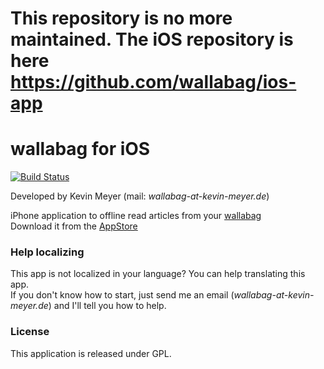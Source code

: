 # This repository is no more maintained. The iOS repository is here https://github.com/wallabag/ios-app

# wallabag for iOS  
[![Build Status](https://travis-ci.org/wallabag/ios-app.svg)](https://travis-ci.org/kevmeyer/test-ci)

Developed by Kevin Meyer (mail: *wallabag-at-kevin-meyer.de*)

iPhone application to offline read articles from your [wallabag](http://www.wallabag.org)  
Download it from the [AppStore](https://itunes.apple.com/app/id828331015 "wallabag on the AppStore")

### Help localizing

This app is not localized in your language? You can help translating this app.  
If you don't know how to start, just send me an email (*wallabag-at-kevin-meyer.de*) and I'll tell you how to help.

### License

This application is released under GPL.
